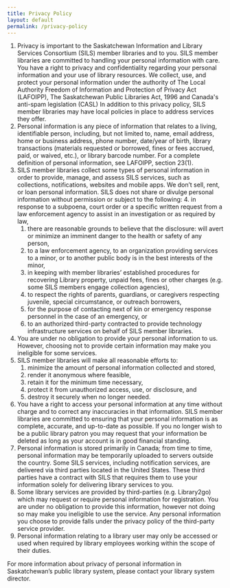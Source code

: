 ```yaml
---
title: Privacy Policy
layout: default
permalink: /privacy-policy
---
```


1. Privacy is important to the Saskatchewan Information and Library Services Consortium (SILS) member libraries and to you. SILS member libraries are committed to handling your personal information with care. You have a right to privacy and confidentiality regarding your personal information and your use of library resources. We collect, use, and protect your personal information under the authority of The Local Authority Freedom of Information and Protection of Privacy Act (LAFOIPP), The Saskatchewan Public Libraries Act, 1996 and Canada's anti-spam legislation (CASL) In addition to this privacy policy, SILS member libraries may have local policies in place to address services they offer.
2. Personal information is any piece of information that relates to a living, identifiable person, including, but not limited to, name, email address, home or business address, phone number, date/year of birth, library transactions (materials requested or borrowed, fines or fees accrued, paid, or waived, etc.), or library barcode number. For a complete definition of personal information, see LAFOIPP, section 23(1).
3. SILS member libraries collect some types of personal information in order to provide, manage, and assess SILS services, such as collections, notifications, websites and mobile apps. We don’t sell, rent, or loan personal information. SILS does not share or divulge personal information without permission or subject to the following: 4. in response to a subpoena, court order or a specific written request from a law enforcement agency to assist in an investigation or as required by law,
   1. there are reasonable grounds to believe that the disclosure: will avert or minimize an imminent danger to the health or safety of any person,
   2. to a law enforcement agency, to an organization providing services to a minor, or to another public body is in the best interests of the minor,
   3. in keeping with member libraries’ established procedures for recovering Library property, unpaid fees, fines or other charges (e.g. some SILS members engage collection agencies),
   4. to respect the rights of parents, guardians, or caregivers respecting juvenile, special circumstance, or outreach borrowers,
   5. for the purpose of contacting next of kin or emergency response personnel in the case of an emergency, or
   6. to an authorized third-party contracted to provide technology infrastructure services on behalf of SILS member libraries.
4. You are under no obligation to provide your personal information to us. However, choosing not to provide certain information may make you ineligible for some services.
5. SILS member libraries will make all reasonable efforts to:
   1. minimize the amount of personal information collected and stored,
   2. render it anonymous where feasible,
   3. retain it for the minimum time necessary,
   4. protect it from unauthorized access, use, or disclosure, and
   5. destroy it securely when no longer needed.
6. You have a right to access your personal information at any time without charge and to correct any inaccuracies in that information. SILS member libraries are committed to ensuring that your personal information is as complete, accurate, and up-to-date as possible. If you no longer wish to be a public library patron you may request that your information be deleted as long as your account is in good financial standing.
7. Personal information is stored primarily in Canada; from time to time, personal information may be temporarily uploaded to servers outside the country. Some SILS services, including notification services, are delivered via third parties located in the United States. These third parties have a contract with SILS that requires them to use your information solely for delivering library services to you.
8. Some library services are provided by third-parties (e.g. Library2go) which may request or require personal information for registration. You are under no obligation to provide this information, however not doing so may make you ineligible to use the service. Any personal information you choose to provide falls under the privacy policy of the third-party service provider.
9. Personal information relating to a library user may only be accessed or used when required by library employees working within the scope of their duties.

For more information about privacy of personal information in Saskatchewan’s public library system, please contact your library system director.
